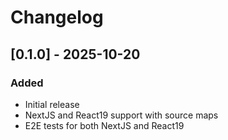 # Changelog

## [0.1.0] - 2025-10-20

### Added
- Initial release
- NextJS and React19 support with source maps
- E2E tests for both NextJS and React19
